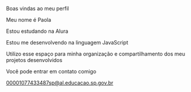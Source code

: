 Boas vindas ao meu perfil 

Meu nome é Paola 

Estou estudando na Alura

Estou me desenvolvendo na linguagem JavaScript

Utilizo esse espaço para minha organização e compartilhamento dos meu projetos desenvolvidos

Você pode entrar em contato comigo 

00001077433487sp@al.educacao.sp.gov.br
